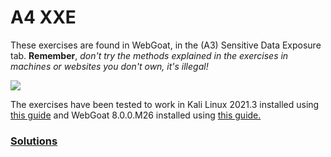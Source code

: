 # A4 XXE

These exercises are found in WebGoat, in the (A3) Sensitive Data Exposure tab. __Remember__, _don't try the methods explained in the exercises in machines or websites you don't own, it's illegal!_

![](https://i.gyazo.com/a38bd1e5a56b2289a1b49a0a92725e1f.png)

The exercises have been tested to work in Kali Linux 2021.3 installed using [this guide](https://github.com/tonikerttula/APE/blob/main/installs/Kali.md) and WebGoat 8.0.0.M26 installed using [this guide.](https://github.com/tonikerttula/APE/blob/main/installs/webgoat.md)

### [Solutions](https://github.com/tonikerttula/APE/blob/main/solutions/A4solutions.md)
